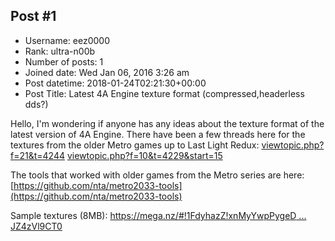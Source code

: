 ## Post #1
- Username: eez0000
- Rank: ultra-n00b
- Number of posts: 1
- Joined date: Wed Jan 06, 2016 3:26 am
- Post datetime: 2018-01-24T02:21:30+00:00
- Post Title: Latest 4A Engine texture format (compressed,headerless dds?)

Hello, I'm wondering if anyone has any ideas about the texture format of the latest version of 4A Engine. There have been a few threads here for the textures from the older Metro games up to Last Light Redux: 
[viewtopic.php?f=21&t=4244](http://forum.xentax.com/viewtopic.php?f=21&t=4244)
[viewtopic.php?f=10&t=4229&start=15](http://forum.xentax.com/viewtopic.php?f=10&t=4229&start=15)

The tools that worked with older games from the Metro series are here: [https://github.com/nta/metro2033-tools](https://github.com/nta/metro2033-tools)

Sample textures (8MB): [https://mega.nz/#!1FdyhazZ!xnMyYwpPygeD ... JZ4zVl9CT0](https://mega.nz/#!1FdyhazZ!xnMyYwpPygeDhzswasWPTswssQEhw-Be3JZ4zVl9CT0)

